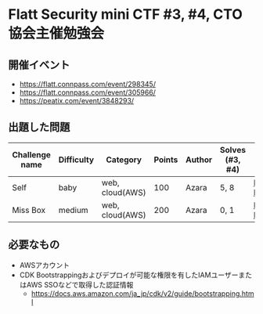 # Flatt Security mini CTF #3, #4, CTO協会主催勉強会

## 開催イベント
- https://flatt.connpass.com/event/298345/
- https://flatt.connpass.com/event/305966/
- https://peatix.com/event/3848293/

## 出題した問題
| Challenge name | Difficulty | Category | Points | Author | Solves (#3, #4) ||
|----------------|------------|----------|--------|--------|-----------------|-|
|Self           | baby       | web, cloud(AWS)      | 100    | Azara  | 5, 8            |[Description](./001/_chal/001.yml), [Deploy](./001/src/README.md)|
| Miss Box       | medium     | web, cloud(AWS)      | 200    | Azara  | 0, 1            |[Description](./002/_chal/002.yml), [Deploy](./002/src/README.md)|

## 必要なもの

- AWSアカウント
- CDK Bootstrappingおよびデプロイが可能な権限を有したIAMユーザーまたはAWS SSOなどで取得した認証情報
  - https://docs.aws.amazon.com/ja_jp/cdk/v2/guide/bootstrapping.html
